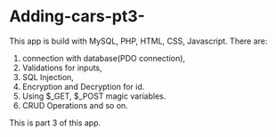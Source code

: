 # Adding-cars-pt3-

This app is build with MySQL, PHP, HTML, CSS, Javascript.
There are:
1. connection with database(PDO connection), 
2. Validations for inputs, 
3. SQL Injection, 
4. Encryption and Decryption for id. 
5. Using $_GET, $_POST magic variables. 
6. CRUD Operations and so on. 


This is part 3 of this app.
